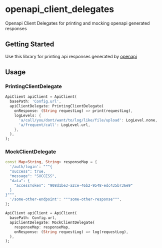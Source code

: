 # openapi_client_delegates

Openapi Client Delegates for printing and mocking openapi generated responses

## Getting Started

Use this library for printing api responses generated by [openapi](https://pub.dev/packages/openapi_generator)

## Usage

### PrintingClientDelegate
```dart
ApiClient apiClient = ApiClient(
  basePath: 'Config.url',
  apiClientDelegate: PrintingClientDelegate(
    onResponse: (String requestLog) => print(requestLog),
    logLevels: {
      'a/call/you/dont/want/to/log/like/file/upload': LogLevel.none,
      'a/frequent/call': LogLevel.url,
    },
  ),
);

```

### MockClientDelegate
```dart
const Map<String, String> responseMap = {
  '/auth/login': """{
  "success": true,
  "message": "SUCCESS",
  "data": {
    "accessToken": "908d1be3-a2ce-46b2-9548-edc435b736e9"
  }
}""",
  '/some-other-endpoint': """some-other-response""",
};

ApiClient apiClient = ApiClient(
  basePath: Config.url,
  apiClientDelegate: MockClientDelegate(
    responseMap: responseMap,
    onResponse: (String requestLog) => log(requestLog),
  ),
);
```